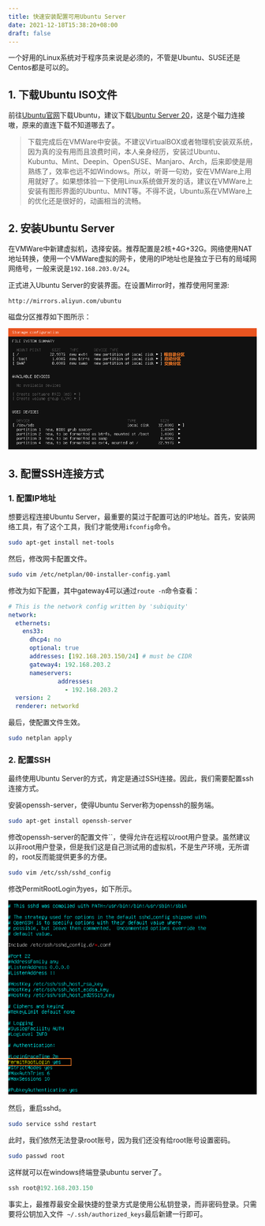 ```yaml
---
title: 快速安装配置可用Ubuntu Server
date: 2021-12-18T15:38:20+08:00
draft: false
---
```


一个好用的Linux系统对于程序员来说是必须的，不管是Ubuntu、SUSE还是Centos都是可以的。

<!--more-->

## 1. 下载Ubuntu ISO文件

前往[Ubuntu官网](https://ubuntu.com/download/alternative-downloads)下载Ubuntu，建议下载[Ubuntu Server 20](magnet:?xt=urn:btih:3057AD5D5DF45FE07DBCBCA184EC4276D3068A2E)，这是个磁力连接嗷，原来的直连下载不知道哪去了。

> 下载完成后在VMWare中安装。不建议VirtualBOX或者物理机安装双系统，因为真的没有用而且浪费时间，本人亲身经历，安装过Ubuntu、Kubuntu、Mint、Deepin、OpenSUSE、Manjaro、Arch，后来即使是用熟练了，效率也远不如Windows。所以，听哥一句劝，安在VMWare上用用就好了。如果想体验一下使用Linux系统做开发的话，建议在VMWare上安装有图形界面的Ubuntu、MINT等。不得不说，Ubuntu系在VMWare上的优化还是很好的，动画相当的流畅。

## 2. 安装Ubuntu Server

在VMWare中新建虚拟机，选择安装。推荐配置是2核+4G+32G。网络使用NAT地址转换，使用一个VMWare虚拟的网卡，使用的IP地址也是独立于已有的局域网网络号，一般来说是`192.168.203.0/24`。

正式进入Ubuntu Server的安装界面。在设置Mirror时，推荐使用阿里源:
```
http://mirrors.aliyun.com/ubuntu
```

磁盘分区推荐如下图所示：

![ubuntu-disk-partition](./ubuntu-disk-partition.png)

## 3. 配置SSH连接方式

### 1. 配置IP地址

想要远程连接Ubuntu Server，最重要的莫过于配置可达的IP地址。首先，安装网络工具，有了这个工具，我们才能使用`ifconfig`命令。

```bash
sudo apt-get install net-tools
```

然后，修改网卡配置文件。

```bash
sudo vim /etc/netplan/00-installer-config.yaml
```

修改为如下配置，其中gateway4可以通过`route -n`命令查看：

```yml
# This is the network config written by 'subiquity'
network:
  ethernets:
    ens33:
      dhcp4: no
      optional: true
      addresses: [192.168.203.150/24] # must be CIDR
      gateway4: 192.168.203.2
      nameservers:
              addresses:
                - 192.168.203.2
  version: 2
  renderer: networkd
```

最后，使配置文件生效。

```bash
sudo netplan apply
```

### 2. 配置SSH

最终使用Ubuntu Server的方式，肯定是通过SSH连接。因此，我们需要配置ssh连接方式。

安装openssh-server，使得Ubuntu Server称为openssh的服务端。

```bash
sudo apt-get install openssh-server
```

修改openssh-server的配置文件``，使得允许在远程以root用户登录。虽然建议以非root用户登录，但是我们这是自己测试用的虚拟机，不是生产环境，无所谓的，root反而能提供更多的方便。

```bash
sudo vim /etc/ssh/sshd_config
```

修改PermitRootLogin为yes，如下所示。

![openssh-server-config](openssh-server-config.png)

然后，重启sshd。

```bash
sudo service sshd restart
```

此时，我们依然无法登录root账号，因为我们还没有给root账号设置密码。

```bash
sudo passwd root
```

这样就可以在windows终端登录ubuntu server了。

```powershell
ssh root@192.168.203.150
```

事实上，最推荐最安全最快捷的登录方式是使用公私钥登录，而非密码登录。只需要将公钥加入文件` ~/.ssh/authorized_keys`最后新建一行即可。